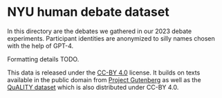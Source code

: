 # NYU human debate dataset

In this directory are the debates we gathered in our 2023 debate experiments.
Participant identities are anonymized to silly names chosen with the help of GPT-4.

Formatting details TODO.

This data is released under the [CC-BY 4.0](https://creativecommons.org/licenses/by/4.0/) license.
It builds on texts available in the public domain from [Project Gutenberg](https://www.gutenberg.org)
as well as the [QuALITY dataset](https://nyu-mll.github.io/quality/) which is also distributed under
CC-BY 4.0.